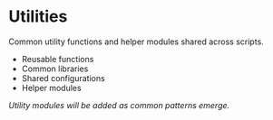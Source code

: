 # Utilities

Common utility functions and helper modules shared across scripts.

- Reusable functions
- Common libraries  
- Shared configurations
- Helper modules

*Utility modules will be added as common patterns emerge.*
